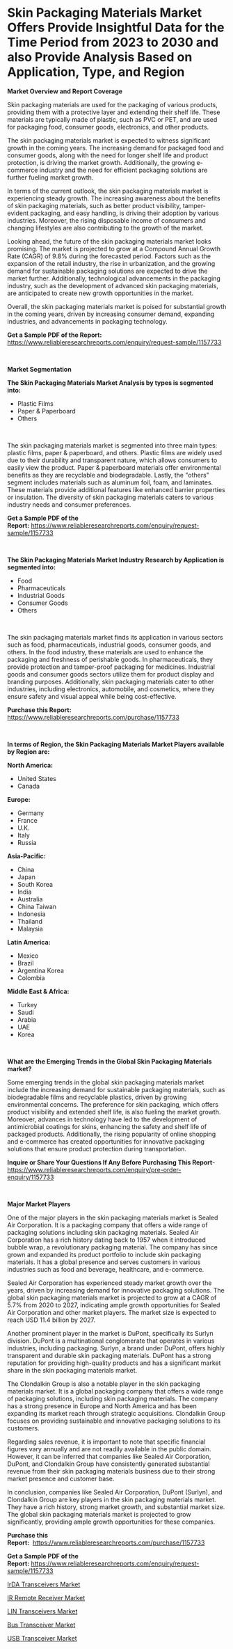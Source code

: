 <p><h1>Skin Packaging Materials Market Offers Provide Insightful Data for the Time Period from 2023 to 2030 and also Provide Analysis Based on Application, Type, and Region</h1></p><p><strong>Market Overview and Report Coverage</strong></p>
<p><p>Skin packaging materials are used for the packaging of various products, providing them with a protective layer and extending their shelf life. These materials are typically made of plastic, such as PVC or PET, and are used for packaging food, consumer goods, electronics, and other products.</p><p>The skin packaging materials market is expected to witness significant growth in the coming years. The increasing demand for packaged food and consumer goods, along with the need for longer shelf life and product protection, is driving the market growth. Additionally, the growing e-commerce industry and the need for efficient packaging solutions are further fueling market growth.</p><p>In terms of the current outlook, the skin packaging materials market is experiencing steady growth. The increasing awareness about the benefits of skin packaging materials, such as better product visibility, tamper-evident packaging, and easy handling, is driving their adoption by various industries. Moreover, the rising disposable income of consumers and changing lifestyles are also contributing to the growth of the market.</p><p>Looking ahead, the future of the skin packaging materials market looks promising. The market is projected to grow at a Compound Annual Growth Rate (CAGR) of 9.8% during the forecasted period. Factors such as the expansion of the retail industry, the rise in urbanization, and the growing demand for sustainable packaging solutions are expected to drive the market further. Additionally, technological advancements in the packaging industry, such as the development of advanced skin packaging materials, are anticipated to create new growth opportunities in the market.</p><p>Overall, the skin packaging materials market is poised for substantial growth in the coming years, driven by increasing consumer demand, expanding industries, and advancements in packaging technology.</p></p>
<p><strong>Get a Sample PDF of the Report:</strong> <a href="https://www.reliableresearchreports.com/enquiry/request-sample/1157733">https://www.reliableresearchreports.com/enquiry/request-sample/1157733</a></p>
<p>&nbsp;</p>
<p><strong>Market Segmentation</strong></p>
<p><strong>The Skin Packaging Materials Market Analysis by types is segmented into:</strong></p>
<p><ul><li>Plastic Films</li><li>Paper & Paperboard</li><li>Others</li></ul></p>
<p>&nbsp;</p>
<p><p>The skin packaging materials market is segmented into three main types: plastic films, paper & paperboard, and others. Plastic films are widely used due to their durability and transparent nature, which allows consumers to easily view the product. Paper & paperboard materials offer environmental benefits as they are recyclable and biodegradable. Lastly, the "others" segment includes materials such as aluminum foil, foam, and laminates. These materials provide additional features like enhanced barrier properties or insulation. The diversity of skin packaging materials caters to various industry needs and consumer preferences.</p></p>
<p><strong>Get a Sample PDF of the Report:</strong>&nbsp;<a href="https://www.reliableresearchreports.com/enquiry/request-sample/1157733">https://www.reliableresearchreports.com/enquiry/request-sample/1157733</a></p>
<p>&nbsp;</p>
<p><strong>The Skin Packaging Materials Market Industry Research by Application is segmented into:</strong></p>
<p><ul><li>Food</li><li>Pharmaceuticals</li><li>Industrial Goods</li><li>Consumer Goods</li><li>Others</li></ul></p>
<p>&nbsp;</p>
<p><p>The skin packaging materials market finds its application in various sectors such as food, pharmaceuticals, industrial goods, consumer goods, and others. In the food industry, these materials are used to enhance the packaging and freshness of perishable goods. In pharmaceuticals, they provide protection and tamper-proof packaging for medicines. Industrial goods and consumer goods sectors utilize them for product display and branding purposes. Additionally, skin packaging materials cater to other industries, including electronics, automobile, and cosmetics, where they ensure safety and visual appeal while being cost-effective.</p></p>
<p><strong>Purchase this Report:</strong>&nbsp; <a href="https://www.reliableresearchreports.com/purchase/1157733">https://www.reliableresearchreports.com/purchase/1157733</a></p>
<p>&nbsp;</p>
<p><strong>In terms of Region, the Skin Packaging Materials Market Players available by Region are:</strong></p>
<p>
    <p> <strong> North America: </strong>
        <ul>
            <li>United States</li>
            <li>Canada</li>
        </ul>
        </p> 
    <p> <strong> Europe: </strong>
        <ul>
            <li>Germany</li>
            <li>France</li>
            <li>U.K.</li>
            <li>Italy</li>
            <li>Russia</li>
        </ul>
        </p> 
    <p> <strong> Asia-Pacific: </strong>
        <ul>
            <li>China</li>
            <li>Japan</li>
            <li>South Korea</li>
            <li>India</li>
            <li>Australia</li>
            <li>China Taiwan</li>
            <li>Indonesia</li>
            <li>Thailand</li>
            <li>Malaysia</li>
        </ul>
        </p> 
    <p> <strong> Latin America: </strong>
        <ul>
            <li>Mexico</li>
            <li>Brazil</li>
            <li>Argentina Korea</li>
            <li>Colombia</li>
        </ul>
        </p> 
    <p> <strong> Middle East & Africa: </strong>
        <ul>
            <li>Turkey</li>
            <li>Saudi</li>
            <li>Arabia</li>
            <li>UAE</li>
            <li>Korea</li>
        </ul>
    </p>
    </p>
<p>&nbsp;</p>
<p><strong>What are the Emerging Trends in the Global Skin Packaging Materials market?</strong></p>
<p><p>Some emerging trends in the global skin packaging materials market include the increasing demand for sustainable packaging materials, such as biodegradable films and recyclable plastics, driven by growing environmental concerns. The preference for skin packaging, which offers product visibility and extended shelf life, is also fueling the market growth. Moreover, advances in technology have led to the development of antimicrobial coatings for skins, enhancing the safety and shelf life of packaged products. Additionally, the rising popularity of online shopping and e-commerce has created opportunities for innovative packaging solutions that ensure product protection during transportation.</p></p>
<p><strong>Inquire or Share Your Questions If Any Before Purchasing This Report</strong>- <a href="https://www.reliableresearchreports.com/enquiry/pre-order-enquiry/1157733">https://www.reliableresearchreports.com/enquiry/pre-order-enquiry/1157733</a></p>
<p>&nbsp;</p>
<p><strong>Major Market Players</strong></p>
<p><p>One of the major players in the skin packaging materials market is Sealed Air Corporation. It is a packaging company that offers a wide range of packaging solutions including skin packaging materials. Sealed Air Corporation has a rich history dating back to 1957 when it introduced bubble wrap, a revolutionary packaging material. The company has since grown and expanded its product portfolio to include skin packaging materials. It has a global presence and serves customers in various industries such as food and beverage, healthcare, and e-commerce.</p><p>Sealed Air Corporation has experienced steady market growth over the years, driven by increasing demand for innovative packaging solutions. The global skin packaging materials market is projected to grow at a CAGR of 5.7% from 2020 to 2027, indicating ample growth opportunities for Sealed Air Corporation and other market players. The market size is expected to reach USD 11.4 billion by 2027.</p><p>Another prominent player in the market is DuPont, specifically its Surlyn division. DuPont is a multinational conglomerate that operates in various industries, including packaging. Surlyn, a brand under DuPont, offers highly transparent and durable skin packaging materials. DuPont has a strong reputation for providing high-quality products and has a significant market share in the skin packaging materials market.</p><p>The Clondalkin Group is also a notable player in the skin packaging materials market. It is a global packaging company that offers a wide range of packaging solutions, including skin packaging materials. The company has a strong presence in Europe and North America and has been expanding its market reach through strategic acquisitions. Clondalkin Group focuses on providing sustainable and innovative packaging solutions to its customers.</p><p>Regarding sales revenue, it is important to note that specific financial figures vary annually and are not readily available in the public domain. However, it can be inferred that companies like Sealed Air Corporation, DuPont, and Clondalkin Group have consistently generated substantial revenue from their skin packaging materials business due to their strong market presence and customer base.</p><p>In conclusion, companies like Sealed Air Corporation, DuPont (Surlyn), and Clondalkin Group are key players in the skin packaging materials market. They have a rich history, strong market growth, and substantial market size. The global skin packaging materials market is projected to grow significantly, providing ample growth opportunities for these companies.</p></p>
<p><strong>Purchase this Report:</strong>&nbsp;&nbsp;<a href="https://www.reliableresearchreports.com/purchase/1157733">https://www.reliableresearchreports.com/purchase/1157733</a></p>
<p></p>
<p><strong>Get a Sample PDF of the Report:</strong>&nbsp;<a href="https://www.reliableresearchreports.com/enquiry/request-sample/1157733">https://www.reliableresearchreports.com/enquiry/request-sample/1157733</a></p>
<p><p><a href="https://medium.com/@enosstark1905/irda-transceivers-market-furnishes-information-on-market-share-market-trends-and-market-growth-ff5940624b84">IrDA Transceivers Market</a></p><p><a href="https://medium.com/@bartlakin/ir-remote-receiver-market-analysis-and-sze-forecasted-for-period-from-2023-to-2030-fd86547f4b04">IR Remote Receiver Market</a></p><p><a href="https://medium.com/@guyskiles1918/decoding-lin-transceivers-market-metrics-market-share-trends-and-growth-patterns-e778aff88471">LIN Transceivers Market</a></p><p><a href="https://medium.com/@zoeyjohns1903/bus-transceiver-market-outlook-industry-overview-and-forecast-2023-to-2030-6e044719d1e2">Bus Transceiver Market</a></p><p><a href="https://medium.com/@pinkierau1998/usb-transceiver-market-report-reveals-the-latest-trends-and-growth-opportunities-of-this-market-b799fbc2e4c6">USB Transceiver Market</a></p></p>